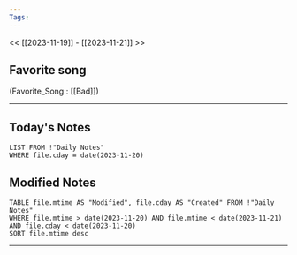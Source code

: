 ```yaml
---
Tags:
---
```

<< [[2023-11-19]] - [[2023-11-21]] >>
## Favorite song
(Favorite_Song:: [[Bad]])

___
## Today's Notes
```dataview
LIST FROM !"Daily Notes"
WHERE file.cday = date(2023-11-20)
```
## Modified Notes
```dataview
TABLE file.mtime AS "Modified", file.cday AS "Created" FROM !"Daily Notes" 
WHERE file.mtime > date(2023-11-20) AND file.mtime < date(2023-11-21) AND file.cday < date(2023-11-20)
SORT file.mtime desc
```
___
